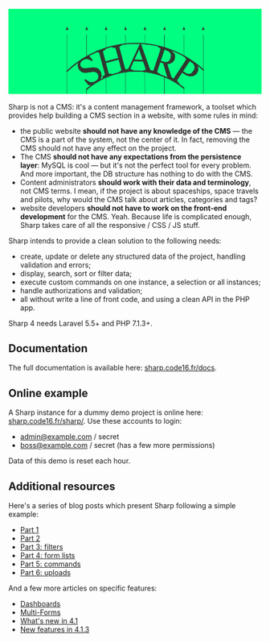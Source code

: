 <div align="center">

![Sharp 4](./docs/img/logo2.png)

</div>

Sharp is not a CMS: it's a content management framework, a toolset which provides help building a CMS section in a website, with some rules in mind:
- the public website **should not have any knowledge of the CMS** — the CMS is a part of the system, not the center of it. In fact, removing the CMS should not have any effect on the project.
- The CMS **should not have any expectations from the persistence layer**: MySQL is cool — but it's not the perfect tool for every problem. And more important, the DB structure has nothing to do with the CMS.
- Content administrators **should work with their data and terminology**, not CMS terms. I mean, if the project is about spaceships, space travels and pilots, why would the CMS talk about articles, categories and tags?
- website developers **should not have to work on the front-end development** for the CMS. Yeah. Because life is complicated enough, Sharp takes care of all the responsive / CSS / JS stuff.

Sharp intends to provide a clean solution to the following needs:
- create, update or delete any structured data of the project, handling validation and errors;
- display, search, sort or filter data;
- execute custom commands on one instance, a selection or all instances;
- handle authorizations and validation;
- all without write a line of front code, and using a clean API in the PHP app.

Sharp 4 needs Laravel 5.5+ and PHP 7.1.3+.

## Documentation

The full documentation is available here: [sharp.code16.fr/docs](http://sharp.code16.fr/docs).

## Online example

A Sharp instance for a dummy demo project is online here: [sharp.code16.fr/sharp/](http://sharp.code16.fr/sharp/). Use these accounts to login:
- admin@example.com / secret
- boss@example.com / secret (has a few more permissions)

Data of this demo is reset each hour. 

## Additional resources

Here's a series of blog posts which present Sharp following a simple example:
- [Part 1](https://medium.com/@lonchampt/about-sharp-for-laravel-part-1-74a826279fe0)
- [Part 2](https://medium.com/@lonchampt/about-sharp-for-laravel-part-2-9c7779782f31)
- [Part 3: filters](https://medium.com/@lonchampt/about-sharp-for-laravel-part-3-2bb992d6a8e3)
- [Part 4: form lists](https://medium.com/@lonchampt/about-sharp-for-laravel-part-4-cb2232caf234)
- [Part 5: commands](https://medium.com/@lonchampt/about-sharp-for-laravel-part-5-44699e270647)
- [Part 6: uploads](https://medium.com/@lonchampt/about-sharp-for-laravel-part-6-a03ee71cb2c5)

And a few more articles on specific features:
- [Dashboards](https://medium.com/@lonchampt/sharp-for-laravel-version-4-1-dashboard-generalization-69648df9baf9)
- [Multi-Forms](https://medium.com/@lonchampt/sharp-for-laravel-a-quick-presentation-of-multi-forms-fc49f0e51176)
- [What's new in 4.1](https://medium.com/@lonchampt/sharp-for-laravel-4-1-is-now-released-964c8b6b0491)
- [New features in 4.1.3](https://medium.com/@lonchampt/sharp-4-1-3-and-its-new-features-a498c8b67629)

